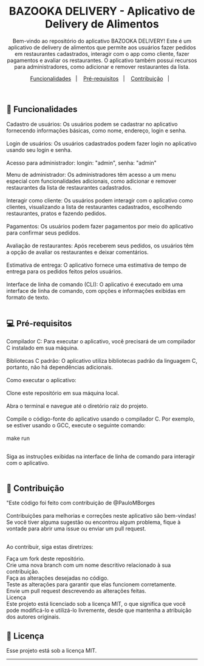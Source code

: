 <h1 align="center"> BAZOOKA DELIVERY - Aplicativo de Delivery de Alimentos
 </h1>

<p align="center">
Bem-vindo ao repositório do aplicativo BAZOOKA DELIVERY! Este é um aplicativo de delivery de alimentos que permite aos usuários fazer pedidos em restaurantes cadastrados, interagir com o app como cliente, fazer pagamentos e avaliar os restaurantes. O aplicativo também possui recursos para administradores, como adicionar e remover restaurantes da lista.

</p>

<p align="center">
  <a href="#-funcionalidades">Funcionalidades</a>&nbsp;&nbsp;&nbsp;|&nbsp;&nbsp;&nbsp;
  <a href="#-pré-requisitos">Pré-requisitos</a>&nbsp;&nbsp;&nbsp;|&nbsp;&nbsp;&nbsp;
  <a href="#-contribuição">Contribuição</a>&nbsp;&nbsp;&nbsp;|&nbsp;&nbsp;&nbsp;
</p>

<br>

## 🚀 Funcionalidades


Cadastro de usuários: Os usuários podem se cadastrar no aplicativo fornecendo informações básicas, como nome, endereço, login e senha. <br><br>
Login de usuários: Os usuários cadastrados podem fazer login no aplicativo usando seu login e senha. <br><br>
Acesso para administrador: longin: "admin", senha: "admin"

Menu de administrador: Os administradores têm acesso a um menu especial com funcionalidades adicionais, como adicionar e remover  restaurantes da lista de restaurantes cadastrados. <br><br>
Interagir como cliente: Os usuários podem interagir com o aplicativo como clientes, visualizando a lista de restaurantes cadastrados, escolhendo restaurantes, pratos e fazendo pedidos. <br><br>
Pagamentos: Os usuários podem fazer pagamentos por meio do aplicativo para confirmar seus pedidos. <br><br>
Avaliação de restaurantes: Após receberem seus pedidos, os usuários têm a opção de avaliar os restaurantes e deixar comentários. <br><br>
Estimativa de entrega: O aplicativo fornece uma estimativa de tempo de entrega para os pedidos feitos pelos usuários. <br><br>
Interface de linha de comando (CLI): O aplicativo é executado em uma interface de linha de comando, com opções e informações exibidas em formato de texto. <br><br>


## 💻 Pré-requisitos

Compilador C: Para executar o aplicativo, você precisará de um compilador C instalado em sua máquina. <br><br>
Bibliotecas C padrão: O aplicativo utiliza bibliotecas padrão da linguagem C, portanto, não há dependências adicionais. <br><br>
Como executar o aplicativo: <br><br>
Clone este repositório em sua máquina local. <br><br>
Abra o terminal e navegue até o diretório raiz do projeto. <br><br>
Compile o código-fonte do aplicativo usando o compilador C. Por exemplo, se estiver usando o GCC, execute o seguinte comando: <br><br>
make run <br><br>

Siga as instruções exibidas na interface de linha de comando para interagir com o aplicativo. <br><br>

## 🔖 Contribuição

"Este código foi feito com contribuição de @PauloMBorges <br><br>
Contribuições para melhorias e correções neste aplicativo são bem-vindas! Se você tiver alguma sugestão ou encontrou algum problema, fique à vontade para abrir uma issue ou enviar um pull request. <br><br>

Ao contribuir, siga estas diretrizes: <br>

Faça um fork deste repositório. <br>
Crie uma nova branch com um nome descritivo relacionado à sua contribuição. <br>
Faça as alterações desejadas no código. <br>
Teste as alterações para garantir que elas funcionem corretamente. <br>
Envie um pull request descrevendo as alterações feitas. <br>
Licença <br>
Este projeto está licenciado sob a licença MIT, o que significa que você pode modificá-lo e utilizá-lo livremente, desde que mantenha a atribuição dos autores originais. <br>


## :memo: Licença

Esse projeto está sob a licença MIT.

---
 

